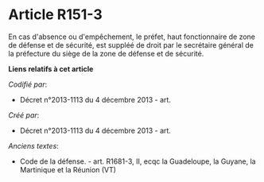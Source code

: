 # Article R151-3

En cas d'absence ou d'empêchement, le préfet, haut fonctionnaire de zone de défense et de sécurité, est suppléé de droit par
le secrétaire général de la préfecture du siège de la zone de défense et de sécurité.

**Liens relatifs à cet article**

_Codifié par_:

  - Décret n°2013-1113 du 4 décembre 2013 - art.

_Créé par_:

  - Décret n°2013-1113 du 4 décembre 2013 - art.

_Anciens textes_:

  - Code de la défense. - art. R1681-3, II, ecqc la Guadeloupe, la Guyane, la Martinique et la Réunion (VT)
